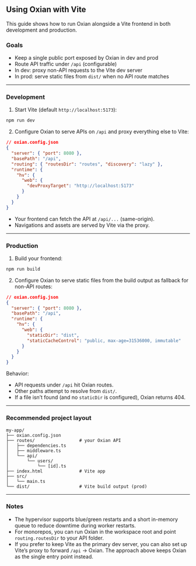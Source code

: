 ## Using Oxian with Vite

This guide shows how to run Oxian alongside a Vite frontend in both development
and production.

### Goals

- Keep a single public port exposed by Oxian in dev and prod
- Route API traffic under `/api` (configurable)
- In dev: proxy non-API requests to the Vite dev server
- In prod: serve static files from `dist/` when no API route matches

---

### Development

1. Start Vite (default `http://localhost:5173`):

```bash
npm run dev
```

2. Configure Oxian to serve APIs on `/api` and proxy everything else to Vite:

```json
// oxian.config.json
{
  "server": { "port": 8080 },
  "basePath": "/api",
  "routing": { "routesDir": "routes", "discovery": "lazy" },
  "runtime": {
    "hv": {
      "web": {
        "devProxyTarget": "http://localhost:5173"
      }
    }
  }
}
```

- Your frontend can fetch the API at `/api/...` (same-origin).
- Navigations and assets are served by Vite via the proxy.

---

### Production

1. Build your frontend:

```bash
npm run build
```

2. Configure Oxian to serve static files from the build output as fallback for
   non-API routes:

```json
// oxian.config.json
{
  "server": { "port": 8080 },
  "basePath": "/api",
  "runtime": {
    "hv": {
      "web": {
        "staticDir": "dist",
        "staticCacheControl": "public, max-age=31536000, immutable"
      }
    }
  }
}
```

Behavior:

- API requests under `/api` hit Oxian routes.
- Other paths attempt to resolve from `dist/`.
- If a file isn’t found (and no `staticDir` is configured), Oxian returns 404.

---

### Recommended project layout

```
my-app/
├── oxian.config.json
├── routes/                 # your Oxian API
│   ├── dependencies.ts
│   ├── middleware.ts
│   └── api/
│       └── users/
│           └── [id].ts
├── index.html              # Vite app
├── src/
│   └── main.ts
└── dist/                   # Vite build output (prod)
```

---

### Notes

- The hypervisor supports blue/green restarts and a short in-memory queue to
  reduce downtime during worker restarts.
- For monorepos, you can run Oxian in the workspace root and point
  `routing.routesDir` to your API folder.
- If you prefer to keep Vite as the primary dev server, you can also set up
  Vite’s proxy to forward `/api` → Oxian. The approach above keeps Oxian as the
  single entry point instead.
